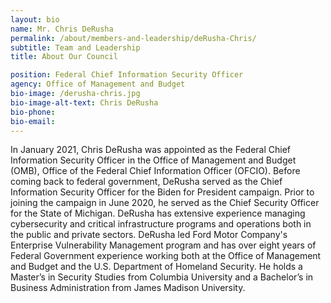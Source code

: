```yaml
---
layout: bio
name: Mr. Chris DeRusha
permalink: /about/members-and-leadership/deRusha-Chris/
subtitle: Team and Leadership
title: About Our Council

position: Federal Chief Information Security Officer
agency: Office of Management and Budget
bio-image: /derusha-chris.jpg
bio-image-alt-text: Chris DeRusha
bio-phone: 
bio-email:
---
```


In January 2021, Chris DeRusha was appointed as the Federal Chief Information Security Officer in the Office of Management and Budget (OMB), Office of the Federal Chief Information Officer (OFCIO).  Before coming back to federal government, DeRusha served as the Chief Information Security Officer for the Biden for President campaign. Prior to joining the campaign in June 2020, he served as the Chief Security Officer for the State of Michigan. DeRusha has extensive experience managing cybersecurity and critical infrastructure programs and operations both in the public and private sectors. DeRusha led Ford Motor Company's Enterprise Vulnerability Management program and has over eight years of Federal Government experience working both at the Office of Management and Budget and the U.S. Department of Homeland Security. He holds a Master’s in Security Studies from Columbia University and a Bachelor’s in Business Administration from James Madison University.  